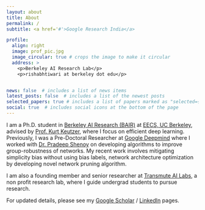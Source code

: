 ```yaml
---
layout: about
title: About
permalink: /
subtitle: <a href='#'>Google Research India</a>

profile:
  align: right
  image: prof_pic.jpg
  image_circular: true # crops the image to make it circular
  address: >
    <p>Berkeley AI Research Lab</p>
    <p>rishabhtiwari at berkeley dot edu</p>


news: false  # includes a list of news items
latest_posts: false  # includes a list of the newest posts
selected_papers: true # includes a list of papers marked as "selected={true}"
social: true  # includes social icons at the bottom of the page
---
```


I am a Ph.D. student in [Berkeley AI Research (BAIR)](https://bair.berkeley.edu/) at [EECS, UC Berkeley](https://eecs.berkeley.edu/), advised by [Prof. Kurt Keutzer](https://people.eecs.berkeley.edu/~keutzer/), where I focus on efficient deep learning. Previously, I was a Pre-Doctoral Researcher at [Google Deepmind](https://deepmind.google/) where I worked with [Dr. Pradeep Shenoy](https://sites.google.com/site/pshenoyuw/) on developing algorithms to improve group-robustness of networks. My recent work involves mitigating simplicity bias without using bias labels, network architecture optimization by developing novel network pruning algorithm. 

I am also a founding member and senior researcher at [Transmute AI Labs](https://www.linkedin.com/company/transmuteai/), a non profit research lab, where I guide undergrad students to pursue research.


For updated details, please see my [Google Scholar](https://scholar.google.com/citations?user=iJuoc4sAAAAJ&hl=en) / [LinkedIn](https://www.linkedin.com/in/rishabh-tiwari16/) pages.

